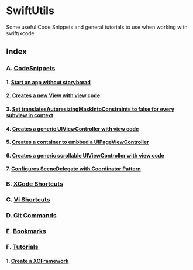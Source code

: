 # SwiftUtils
Some useful Code Snippets and general tutorials to use when working with swift/xcode 


## Index
### A. [CodeSnippets](https://github.com/tbdbatista/SwiftUtils/tree/main/CodeSnippets)
#### 1. [Start an app without storyborad](https://github.com/tbdbatista/SwiftUtils/blob/main/CodeSnippets/NoStoryboardStartConfiguration.swift)
#### 2. [Creates a new View with view code](https://github.com/tbdbatista/SwiftUtils/blob/main/CodeSnippets/CreateNewView.swift)
#### 3. [Set translatesAutoresizingMaskIntoConstraints to false for every subview in context](https://github.com/tbdbatista/SwiftUtils/blob/main/CodeSnippets/TranslatesAutoresizingMaskIntoConstraints.swift)
#### 4. [Creates a generic UIViewController with view code](https://github.com/tbdbatista/SwiftUtils/blob/main/CodeSnippets/GenericViewController.swift)
#### 5. [Creates a container to embbed a UIPageViewController](https://github.com/tbdbatista/SwiftUtils/blob/main/CodeSnippets/SetPageViewController.swift)
#### 6. [Creates a generic scrollable UIViewController with view code](https://github.com/tbdbatista/SwiftUtils/blob/main/CodeSnippets/GenericScrollableViewController.swift)
#### 7. [Configures SceneDelegate with Coordinator Pattern](https://github.com/tbdbatista/SwiftUtils/blob/main/CodeSnippets/SceneDelegateWithCoordinator.swift)

### B. [XCode Shortcuts](https://github.com/tbdbatista/SwiftUtils/blob/main/Shortcuts/XcodeShortcuts.md)
### C. [Vi Shortcuts](https://github.com/tbdbatista/SwiftUtils/blob/main/Shortcuts/ViShortcuts.md)
### D. [Git Commands](https://github.com/tbdbatista/SwiftUtils/blob/main/Shortcuts/GitCommands.md)
### E. [Bookmarks](https://github.com/tbdbatista/SwiftUtils/blob/main/Bookmarks/Bookmarks.md)
### F. [Tutorials](https://github.com/tbdbatista/SwiftUtils/tree/main/Tutorials)
#### 1. [Create a XCFramework](https://github.com/tbdbatista/SwiftUtils/blob/main/Tutorials/CreateNewFramework.md)
